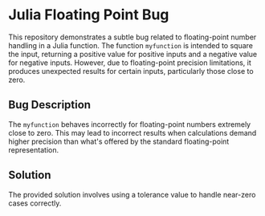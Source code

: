 # Julia Floating Point Bug
This repository demonstrates a subtle bug related to floating-point number handling in a Julia function. The function `myfunction` is intended to square the input, returning a positive value for positive inputs and a negative value for negative inputs. However, due to floating-point precision limitations, it produces unexpected results for certain inputs, particularly those close to zero.

## Bug Description
The `myfunction` behaves incorrectly for floating-point numbers extremely close to zero.  This may lead to incorrect results when calculations demand higher precision than what's offered by the standard floating-point representation.

## Solution
The provided solution involves using a tolerance value to handle near-zero cases correctly.
